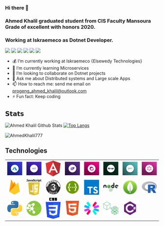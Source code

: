 ### Hi there 👋
### Ahmed Khalil graduated student from CIS Faculty Mansoura Grade of excellent with honors 2020.
### Working at Iskraemeco as Dotnet Developer.
[![](https://vistr.dev/badge?repo=AhmedKhalil777.AhmedKhalil777&corners=square)](https://github.com/AhmedKhalil777/vistr.dev)
[![](https://img.shields.io/badge/-Ahmed%20Khalil-%231DA1F2?style=flat-square&logo=facebook&logoColor=white)](https://www.facebook.com/ProgENGAhmedKhalil/)
[![](https://img.shields.io/badge/-@ProgengAhmd-%231DA1F2?style=flat-square&logo=twitter&logoColor=ffffff)](https://twitter.com/ProgengAhmd)
[![](https://img.shields.io/badge/-@AhmedKhalil777-%23181717?style=flat-square&logo=github)](https://github.com/AhmedKhalil777)
[![](https://img.shields.io/badge/-Ahmed%20Khalil-blue?style=flat-square&logo=Linkedin&logoColor=white&link=https://www.linkedin.com/in/ahmed-khalil-b09abb176/)](https://www.linkedin.com/in/ahmed-khalil-b09abb176/)
[![](https://img.shields.io/website?color=0ab9e6&style=flat-square&up_message=AhmedKhalil777.com&url=https://ahmedkhalil777.github.io/AhmedKhalil777/)](https://ahmedkhalil777.github.io/AhmedKhalil777/)

- 💰 I’m currently working at Iskraemeco {Elsewedy Technologies}
- 🌱 I’m currently learning Microservices
- 👯 I’m looking to collaborate on Dotnet projects
- 💬 Ask me about Distributed systems and Large scale Apps
- 📫 How to reach me: send me email on progeng_ahmed_khalil@outlook.com
- ⚡ Fun fact: Keep coding

## 𝗦𝘁𝗮𝘁𝘀

![Ahmed Khalil Github Stats](https://github-readme-stats.vercel.app/api?username=AhmedKhalil777&show_icons=true&theme=dracula)
[![Top Langs](https://github-readme-stats.vercel.app/api/top-langs/?username=AhmedKhalil777&exclude_repo=ualehosaini.github.io,free-for-dev&layout=compact&langs_count=8)](https://github.com/ualehosaini)
<p><img align="center" src="https://github-readme-streak-stats.herokuapp.com/?user=AhmedKhalil777&" alt="AhmedKhalil777" /></p> 




## Technologies

<table>
<tr>
<td width="10%">
<img width="100%" src="https://github.com/AhmedKhalil777/AhmedKhalil777/raw/master/src/Pics/Azure.png"/>
</td>
<td width="10%">
<img width="100%" src="https://github.com/AhmedKhalil777/AhmedKhalil777/raw/master/src/Pics/dotnet.png"/>
</td>
<td width="10%">
<img width="100%" src="https://github.com/AhmedKhalil777/AhmedKhalil777/raw/master/src/Pics/angular.png"/>
</td>

<td width="10%">
<img width="100%" src="https://github.com/AhmedKhalil777/AhmedKhalil777/raw/master/src/Pics/blazor.png"/>
</td>

<td width="10%">
<img width="100%" src="https://github.com/AhmedKhalil777/AhmedKhalil777/raw/master/src/Pics/Rx.png"/>
</td>
<td width="10%">
<img width="100%" src="https://github.com/AhmedKhalil777/AhmedKhalil777/raw/master/src/Pics/django.jpg"/>
</td>

<td width="10%">
<img width="100%" src="https://github.com/AhmedKhalil777/AhmedKhalil777/raw/master/src/Pics/gRPC.png"/>
</td>
<td width="10%">
<img width="100%" src="https://github.com/AhmedKhalil777/AhmedKhalil777/raw/master/src/Pics/graphQL.png"/>
</td>
</tr>
<tr>
<td width="10%">
<img width="100%" src="https://github.com/AhmedKhalil777/AhmedKhalil777/raw/master/src/Pics/firebase.png"/>
</td>

<td width="10%">
<img width="100%" src="https://github.com/AhmedKhalil777/AhmedKhalil777/raw/master/src/Pics/js.png"/>
</td>

<td width="10%">
<img width="100%" src="https://github.com/AhmedKhalil777/AhmedKhalil777/raw/master/src/Pics/oauth-3-logo.png"/>
</td>
<td width="10%">
<img width="100%" src="https://github.com/AhmedKhalil777/AhmedKhalil777/raw/master/src/Pics/swagger.png"/>
</td>

<td width="10%">
<img width="100%" src="https://github.com/AhmedKhalil777/AhmedKhalil777/raw/master/src/Pics/Ts.png"/>
</td>
<td width="10%">
<img width="100%" src="https://github.com/AhmedKhalil777/AhmedKhalil777/raw/master/src/Pics/node.png"/>
</td>
<td width="10%">
<img width="100%" src="https://github.com/AhmedKhalil777/AhmedKhalil777/raw/master/src/Pics/mongo.png"/>
</td>
<td width="10%">
<img width="100%" src="https://github.com/AhmedKhalil777/AhmedKhalil777/raw/master/src/Pics/r.png"/>
</td>
</tr>
<tr>
<td width="10%">
<img width="100%" src="https://github.com/AhmedKhalil777/AhmedKhalil777/raw/master/src/Pics/python.png"/>
</td>
<td width="10%">
<img width="100%" src="https://github.com/AhmedKhalil777/AhmedKhalil777/raw/master/src/Pics/api.png"/>
</td>
<td width="10%">
<img width="100%" src="https://github.com/AhmedKhalil777/AhmedKhalil777/raw/master/src/Pics/css.png"/>
</td>
<td width="10%">
<img width="100%" src="https://github.com/AhmedKhalil777/AhmedKhalil777/raw/master/src/Pics/html.png"/>
</td>
<td width="10%">
<img width="100%" src="https://github.com/AhmedKhalil777/AhmedKhalil777/raw/master/src/Pics/jwt.png"/>
</td>
<td width="10%">
<img width="100%" src="https://github.com/AhmedKhalil777/AhmedKhalil777/raw/master/src/Pics//microservices.png"/>
</td>
<td width="10%">
<img width="100%" src="https://github.com/AhmedKhalil777/AhmedKhalil777/raw/master/src/Pics/csharp-logo.png"/>
</td>
</tr>
</table>

